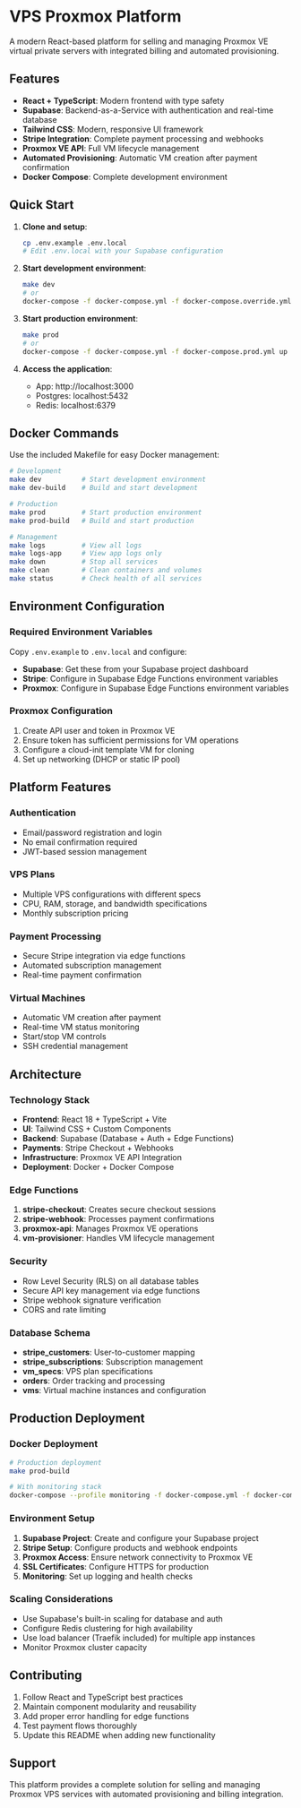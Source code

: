 # VPS Proxmox Platform

A modern React-based platform for selling and managing Proxmox VE virtual private servers with integrated billing and automated provisioning.

## Features

- **React + TypeScript**: Modern frontend with type safety
- **Supabase**: Backend-as-a-Service with authentication and real-time database
- **Tailwind CSS**: Modern, responsive UI framework
- **Stripe Integration**: Complete payment processing and webhooks
- **Proxmox VE API**: Full VM lifecycle management
- **Automated Provisioning**: Automatic VM creation after payment confirmation
- **Docker Compose**: Complete development environment

## Quick Start

1. **Clone and setup**:
   ```bash
   cp .env.example .env.local
   # Edit .env.local with your Supabase configuration
   ```

2. **Start development environment**:
   ```bash
   make dev
   # or
   docker-compose -f docker-compose.yml -f docker-compose.override.yml up --build
   ```

3. **Start production environment**:
   ```bash
   make prod
   # or
   docker-compose -f docker-compose.yml -f docker-compose.prod.yml up -d
   ```

4. **Access the application**:
   - App: http://localhost:3000
   - Postgres: localhost:5432
   - Redis: localhost:6379

## Docker Commands

Use the included Makefile for easy Docker management:

```bash
# Development
make dev          # Start development environment
make dev-build    # Build and start development

# Production  
make prod         # Start production environment
make prod-build   # Build and start production

# Management
make logs         # View all logs
make logs-app     # View app logs only
make down         # Stop all services
make clean        # Clean containers and volumes
make status       # Check health of all services
```

## Environment Configuration

### Required Environment Variables

Copy `.env.example` to `.env.local` and configure:

- **Supabase**: Get these from your Supabase project dashboard
- **Stripe**: Configure in Supabase Edge Functions environment variables
- **Proxmox**: Configure in Supabase Edge Functions environment variables

### Proxmox Configuration

1. Create API user and token in Proxmox VE
2. Ensure token has sufficient permissions for VM operations
3. Configure a cloud-init template VM for cloning
4. Set up networking (DHCP or static IP pool)

## Platform Features

### Authentication
- Email/password registration and login
- No email confirmation required
- JWT-based session management

### VPS Plans
- Multiple VPS configurations with different specs
- CPU, RAM, storage, and bandwidth specifications
- Monthly subscription pricing

### Payment Processing
- Secure Stripe integration via edge functions
- Automated subscription management
- Real-time payment confirmation

### Virtual Machines
- Automatic VM creation after payment
- Real-time VM status monitoring
- Start/stop VM controls
- SSH credential management

## Architecture

### Technology Stack

- **Frontend**: React 18 + TypeScript + Vite
- **UI**: Tailwind CSS + Custom Components
- **Backend**: Supabase (Database + Auth + Edge Functions)
- **Payments**: Stripe Checkout + Webhooks
- **Infrastructure**: Proxmox VE API Integration
- **Deployment**: Docker + Docker Compose

### Edge Functions

1. **stripe-checkout**: Creates secure checkout sessions
2. **stripe-webhook**: Processes payment confirmations
3. **proxmox-api**: Manages Proxmox VE operations
4. **vm-provisioner**: Handles VM lifecycle management

### Security

- Row Level Security (RLS) on all database tables
- Secure API key management via edge functions
- Stripe webhook signature verification
- CORS and rate limiting

### Database Schema

- **stripe_customers**: User-to-customer mapping
- **stripe_subscriptions**: Subscription management
- **vm_specs**: VPS plan specifications
- **orders**: Order tracking and processing
- **vms**: Virtual machine instances and configuration

## Production Deployment

### Docker Deployment

```bash
# Production deployment
make prod-build

# With monitoring stack
docker-compose --profile monitoring -f docker-compose.yml -f docker-compose.prod.yml up -d
```

### Environment Setup

1. **Supabase Project**: Create and configure your Supabase project
2. **Stripe Setup**: Configure products and webhook endpoints
3. **Proxmox Access**: Ensure network connectivity to Proxmox VE
4. **SSL Certificates**: Configure HTTPS for production
5. **Monitoring**: Set up logging and health checks

### Scaling Considerations

- Use Supabase's built-in scaling for database and auth
- Configure Redis clustering for high availability
- Use load balancer (Traefik included) for multiple app instances
- Monitor Proxmox cluster capacity

## Contributing

1. Follow React and TypeScript best practices
2. Maintain component modularity and reusability
3. Add proper error handling for edge functions
4. Test payment flows thoroughly
5. Update this README when adding new functionality

## Support

This platform provides a complete solution for selling and managing Proxmox VPS services with automated provisioning and billing integration.